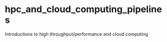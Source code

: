 # hpc_and_cloud_computing_pipelines
Introductions to high throughput/performance  and cloud computing
